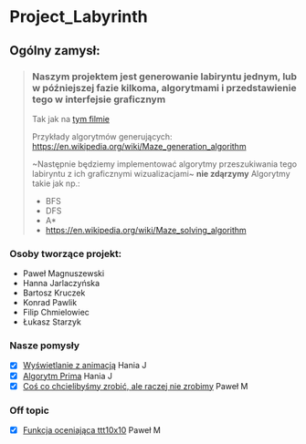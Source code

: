 # Project_Labyrinth
## Ogólny zamysł:
> ### Naszym projektem jest generowanie labiryntu jednym, lub w późniejszej fazie kilkoma, algorytmami i przedstawienie tego w interfejsie graficznym
> Tak jak na [tym filmie](https://youtu.be/6kv5HKPB1XU  "Maze-film")
>
> Przykłady algorytmów generujących: https://en.wikipedia.org/wiki/Maze_generation_algorithm
> 
> ~Następnie będziemy implementować algorytmy przeszukiwania tego labiryntu z ich graficznymi wizualizacjami~ **nie zdąrzymy** 
> Algorytmy takie jak np.: 
> * BFS
> * DFS
> * A*
> * https://en.wikipedia.org/wiki/Maze_solving_algorithm

### Osoby tworzące projekt:
* Paweł Magnuszewski
* Hanna Jarlaczyńska
* Bartosz Kruczek
* Konrad Pawlik
* Filip Chmielowiec
* Łukasz Starzyk

### Nasze pomysły
 - [x] [Wyświetlanie z animacją](https://gist.github.com/hankaj/f5c6f89aaea238b0394f52c66cdb8dd2) Hania J
 - [x] [Algorytm Prima](https://gist.github.com/hankaj/2a0ebd6c8d00be6dec85d05dc72855c5) Hania J
 - [x] [Coś co chcielibyśmy zrobić, ale raczej nie zrobimy](https://gist.github.com/pawelmagnu/210e6fae1eca70812dbc8ca6bd195787) Paweł M
 
 ### Off topic
 - [x] [Funkcja oceniająca ttt10x10](https://gist.github.com/pawelmagnu/9979b34fe483e87a51be64f47c4cb172) Paweł M
